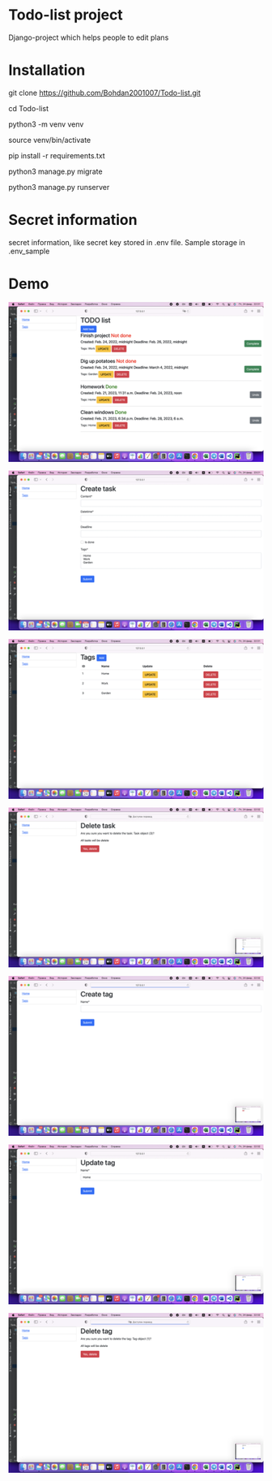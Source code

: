 # Todo-list project
Django-project which helps people to edit plans
# Installation

git clone https://github.com/Bohdan2001007/Todo-list.git

cd Todo-list

python3 -m venv venv

source venv/bin/activate

pip install -r requirements.txt

python3 manage.py migrate

python3 manage.py runserver

# Secret information

secret information, like secret key stored in .env file. Sample storage in .env_sample

# Demo
![Page1](https://github.com/Bohdan2001007/Todo-list/blob/main/%D0%A1%D0%BD%D0%B8%D0%BC%D0%BE%D0%BA%20%D1%8D%D0%BA%D1%80%D0%B0%D0%BD%D0%B0%202023-02-24%20%D0%B2%2022.31.37.png)

![Page2](https://github.com/Bohdan2001007/Todo-list/blob/main/%D0%A1%D0%BD%D0%B8%D0%BC%D0%BE%D0%BA%20%D1%8D%D0%BA%D1%80%D0%B0%D0%BD%D0%B0%202023-02-24%20%D0%B2%2023.21.40.png)

![Page3](https://github.com/Bohdan2001007/Todo-list/blob/main/%D0%A1%D0%BD%D0%B8%D0%BC%D0%BE%D0%BA%20%D1%8D%D0%BA%D1%80%D0%B0%D0%BD%D0%B0%202023-02-24%20%D0%B2%2022.31.55.png)

![Page5](https://github.com/Bohdan2001007/Todo-list/blob/main/%D0%A1%D0%BD%D0%B8%D0%BC%D0%BE%D0%BA%20%D1%8D%D0%BA%D1%80%D0%B0%D0%BD%D0%B0%202023-02-24%20%D0%B2%2022.32.14.png)

![Page6](https://github.com/Bohdan2001007/Todo-list/blob/main/%D0%A1%D0%BD%D0%B8%D0%BC%D0%BE%D0%BA%20%D1%8D%D0%BA%D1%80%D0%B0%D0%BD%D0%B0%202023-02-24%20%D0%B2%2022.32.19.png)

![Page7](https://github.com/Bohdan2001007/Todo-list/blob/main/%D0%A1%D0%BD%D0%B8%D0%BC%D0%BE%D0%BA%20%D1%8D%D0%BA%D1%80%D0%B0%D0%BD%D0%B0%202023-02-24%20%D0%B2%2022.32.22.png)

![Page8](https://github.com/Bohdan2001007/Todo-list/blob/main/%D0%A1%D0%BD%D0%B8%D0%BC%D0%BE%D0%BA%20%D1%8D%D0%BA%D1%80%D0%B0%D0%BD%D0%B0%202023-02-24%20%D0%B2%2022.32.26.png)
